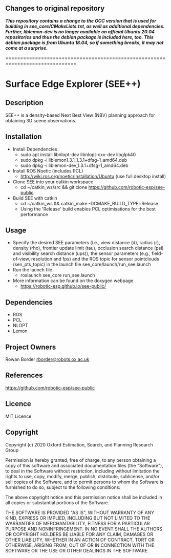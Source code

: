 ## Changes to original repository
***This repository contains a change to the GCC version that is used for building in see_core/CMakeLists.txt,
as well as additional dependencies. Further, liblemon-dev is no longer available on official Ubuntu 20.04
repositories and thus the debian package is included here, too. This debian package is from Ubuntu 18.04, 
so if something breaks, it may not come at a surprise.***

==============================================================================


Surface Edge Explorer (SEE++)
==============================================================================

## Description

SEE++ is a density-based Next Best View (NBV) planning approach for obtaining 3D
scene observations.

## Installation

- Install Dependencies
  - sudo apt install libnlopt-dev libnlopt-cxx-dev libglpk40
  - sudo dpkg -i liblemon1.3.1_1.3.1+dfsg-1_amd64.deb
  - sudo dpkg -i liblemon-dev_1.3.1+dfsg-1_amd64.deb
- Install ROS Noetic (includes PCL)
  - http://wiki.ros.org/noetic/Installation/Ubuntu (use full desktop install)
- Clone SEE into your catkin workspace
  - cd ~/catkin_ws/src && git clone https://github.com/robotic-esp/see-public
- Build SEE with catkin
  - cd ~/catkin_ws && catkin_make -DCMAKE_BUILD_TYPE=Release
  - Using the 'Release' build enables PCL optimisations for the best performance

## Usage

- Specify the desired SEE parameters (i.e., view distance (d), radius (r),
  density (rho), frontier update limit (tau), occlusion search distance
  (psi) and visibility search distance (ups)), the sensor parameters
  (e.g., field-of-view, resolution and fps) and the ROS topic for sensor
  pointclouds (sen_pts_topic) in the launch file see_core/launch/run_see.launch
- Run the launch file
    - roslaunch see_core run_see.launch
- More information can be found on the doxygen webpage
  - https://robotic-esp.github.io/see-public/

## Dependencies
- ROS
- PCL
- NLOPT
- Lemon

## Project Owners

Rowan Border <rborder@robots.ox.ac.uk>

## References

https://github.com/robotic-esp/see-public

## Licence

MIT Licence

## Copyright

Copyright (c) 2020 Oxford Estimation, Search, and Planning Research Group

Permission is hereby granted, free of charge, to any person obtaining a copy
of this software and associated documentation files (the "Software"), to deal
in the Software without restriction, including without limitation the rights
to use, copy, modify, merge, publish, distribute, sublicense, and/or sell
copies of the Software, and to permit persons to whom the Software is
furnished to do so, subject to the following conditions:

The above copyright notice and this permission notice shall be included in all
copies or substantial portions of the Software.

THE SOFTWARE IS PROVIDED "AS IS", WITHOUT WARRANTY OF ANY KIND, EXPRESS OR
IMPLIED, INCLUDING BUT NOT LIMITED TO THE WARRANTIES OF MERCHANTABILITY,
FITNESS FOR A PARTICULAR PURPOSE AND NONINFRINGEMENT. IN NO EVENT SHALL THE
AUTHORS OR COPYRIGHT HOLDERS BE LIABLE FOR ANY CLAIM, DAMAGES OR OTHER
LIABILITY, WHETHER IN AN ACTION OF CONTRACT, TORT OR OTHERWISE, ARISING FROM,
OUT OF OR IN CONNECTION WITH THE SOFTWARE OR THE USE OR OTHER DEALINGS IN THE
SOFTWARE.
